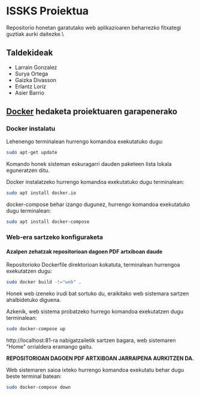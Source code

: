 # ISSKS Proiektua

Repositorio honetan garatutako web aplikazioaren beharrezko fitxategi guztiak aurki daitezke.\

## Taldekideak
- Larrain Gonzalez
- Surya Ortega
- Gaizka Divasson
- Erlantz Loriz
- Asier Barrio

## [Docker](https://www.docker.com/) hedaketa proiektuaren garapenerako
### Docker instalatu
Lehenengo terminalean hurrengo komandoa exekutatuko dugu:
```sh
sudo apt-get update
```
Komando honek sisteman eskuragarri dauden paketeen lista lokala eguneratzen ditu.

Docker instalatzeko hurrengo komandoa exekutatuko dugu terminalean:
```sh
sudo apt install docker.io
```
docker-compose behar izango dugunez, hurrengo komandoa exekutatuko dugu terminalean:
```sh
sudo apt install docker-compose
```

### Web-era sartzeko konfiguraketa
#### Azalpen zehatzak repositorioan dagoen PDF artxiboan daude 
Repositorioko Dockerfile direktorioan kokatuta, terminalean hurrengoa exekutatzen dugu:
```sh
sudo docker build -t="web" .
```
Honek web izeneko irudi bat sortuko du, eraikitako web sistemara sartzen ahalbidetuko diguena.

Azkenik, web sistema probatzeko hurrego komandoa exekutatzen dugu terminalean:
```sh
sudo docker-compose up
```
http://localhost:81-ra nabigatzailetik sartzen bagara, web sistemaren "Home" orrialdera eramango gaitu.  

**REPOSITORIOAN DAGOEN PDF ARTXIBOAN JARRAIPENA AURKITZEN DA.**

Web sistemaren saioa ixteko hurrengo komandoa exekutatu behar dugu beste terminal batean:
```sh
sudo docker-compose down
```

